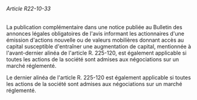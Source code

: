 ###### Article R22-10-33

La publication complémentaire dans une notice publiée au Bulletin des annonces légales obligatoires de l'avis informant les actionnaires d'une émission d'actions nouvelle ou de valeurs mobilières donnant accès au capital susceptible d'entraîner une augmentation de capital, mentionnée à l'avant-dernier alinéa de l'article R. 225-120, est également applicable si toutes les actions de la société sont admises aux négociations sur un marché réglementé.

Le dernier alinéa de l'article R. 225-120 est également applicable si toutes les actions de la société sont admises aux négociations sur un marché réglementé.

